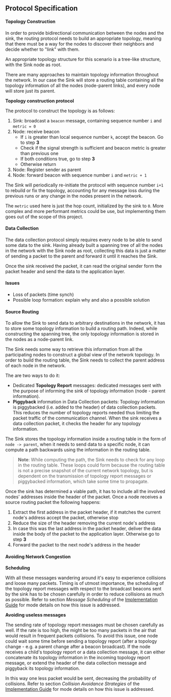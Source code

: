 ## Protocol Specification

#### Topology Construction

In order to provide bidirectional communication between the nodes and the sink, the routing protocol needs to build an appropriate topology, meaning that there must be a way for the nodes to discover their neighbors and decide whether to "link" with them.

An appropriate topology structure for this scenario is a tree-like structure, with the Sink node as root.

There are many approaches to maintain topology information throughout the network. In our case the Sink will store a routing table containing all the topology information of all the nodes (node-parent links), and every node will store just its parent.

**Topology construction protocol**

The protocol to construct the topology is as follows:

1. Sink: broadcast a `beacon` message, containing sequence number `i` and `metric = 0`
2. Node: receive beacon
	- If `i` is greater than local sequence number `k`, accept the beacon. Go to step **3**
	- Check if the signal strength is sufficient and beacon metric is greater than previous one
	- If both conditions true, go to step **3**
	- Otherwise return
3. Node: Register sender as parent
4. Node: forward beacon with sequence number `i` and `metric + 1`

The Sink will periodically re-initiate the protocol with sequence number `i+1` to rebuild or fix the topology, accounting for any message loss during the previous runs or any change in the nodes present in the network.

The `metric` used here is just the hop count, initialized by the sink to `0`. More complex and more performant metrics could be use, but implementing them goes out of the scope of this project.

#### Data Collection

The data collection protocol simply requires every node to be able to send some data to the sink. Having already built a spanning tree of all the nodes in the network with the Sink node as root, collecting this data is just a matter of sending a packet to the parent and forward it until it reaches the Sink.

Once the sink received the packet, it can read the original sender form the packet header and send the data to the application layer.

#### Issues

- Loss of packets (time synch)
- Possible loop formation: explain why and also a possible solution

#### Source Routing

To allow the Sink to send data to arbitrary destinations in the network, it has to store some topology information to build a routing path. Indeed, while constructing the spanning tree, the only topology information is stored in the nodes as a node-parent link. 

The Sink needs some way to retrieve this information from all the participating nodes to construct a global view of the network topology. In order to build the routing table, the Sink needs to collect the parent address of each node in the network. 

The are two ways to do it:

- Dedicated **Topology Report** messages: dedicated messages sent with the purpose of informing the sink of topology information (node - parent information).
- **Piggyback** information in Data Collection packets: Topology information is piggybacked (i.e. added to the header) of data collection packets. This reduces the number of topology reports needed thus limiting the packet traffic of the communication channel. When the sink receives a data collection packet, it checks the header for any topology information.

The Sink stores the topology information inside a routing table in the form of `node -> parent`, when it needs to send data to a specific node, it can compute a path backwards using the information in the routing table.

>**Note**: While computing the path, the Sink needs to check for any loop in the routing table. These loops could form because the routing table is not a precise snapshot of the current network topology, but is dependent on the transmission of topology report messages or piggybacked information, which take some time to propagate.

Once the sink has determined a viable path, it has to include all the involved nodes' addresses inside the header of the packet. Once a node receives a source routing packet the following happens:

1. Extract the first address in the packet header, if it matches the current node's address accept the packet, otherwise stop
2. Reduce the size of the header removing the current node's address
3. In case this was the last address in the packet header, deliver the data inside the body of the packet to the application layer. Otherwise go to step **3**
4. Forward the packet to the next node's address in the header

#### Avoiding Network Congestion

**Scheduling**

With all these messages wandering around it's easy to experience collisions and loose many packets. Timing is of utmost importance, the scheduling of the topology report messages with respect to the broadcast beacons sent by the sink has to be chosen carefully in order to reduce collisions as much as possible. Refer to section *Message Scheduling* of the [Implementation Guide](Implementation.md) for mode details on how this issue is addressed.

**Avoiding useless messages**

The sending rate of topology report messages must be chosen carefully as well. If the rate is too high, the might be too many packets in the air that would result in frequent packets collisions. To avoid this issue, one node could wait some time before sending a topology report (after a topology change - e.g. a parent change after a beacon broadcast). If the node receives a child's topology report or a data collection message, it can either concatenate its topology information in the incoming topology report message, or extend the header of the data collection message and piggyback its topology information.

In this way one less packet would be sent, decreasing the probability of collisions. Refer to section *Collision Avoidance Strategies* of the [Implementation Guide](Implementation.md) for mode details on how this issue is addressed.

